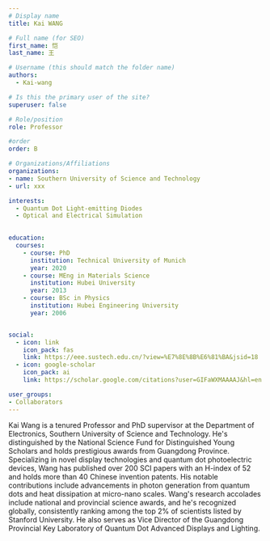 ```yaml
---
# Display name
title: Kai WANG

# Full name (for SEO)
first_name: 恺
last_name: 王

# Username (this should match the folder name)
authors:
  - Kai-wang

# Is this the primary user of the site?
superuser: false

# Role/position
role: Professor

#order
order: B

# Organizations/Affiliations
organizations:
- name: Southern University of Science and Technology
- url: xxx

interests:
  - Quantum Dot Light-emitting Diodes
  - Optical and Electrical Simulation

  
education:
  courses:
    - course: PhD
      institution: Technical University of Munich
      year: 2020
    - course: MEng in Materials Science
      institution: Hubei University
      year: 2013
    - course: BSc in Physics
      institution: Hubei Engineering University
      year: 2006


social:
  - icon: link
    icon_pack: fas
    link: https://eee.sustech.edu.cn/?view=%E7%8E%8B%E6%81%BA&jsid=18
  - icon: google-scholar
    icon_pack: ai
    link: https://scholar.google.com/citations?user=GIFaWXMAAAAJ&hl=en

user_groups:
- Collaborators
---
```


Kai Wang is a tenured Professor and PhD supervisor at the Department of Electronics, Southern University of Science and Technology. He's distinguished by the National Science Fund for Distinguished Young Scholars and holds prestigious awards from Guangdong Province. Specializing in novel display technologies and quantum dot photoelectric devices, Wang has published over 200 SCI papers with an H-index of 52 and holds more than 40 Chinese invention patents. His notable contributions include advancements in photon generation from quantum dots and heat dissipation at micro-nano scales. Wang's research accolades include national and provincial science awards, and he's recognized globally, consistently ranking among the top 2% of scientists listed by Stanford University. He also serves as Vice Director of the Guangdong Provincial Key Laboratory of Quantum Dot Advanced Displays and Lighting.